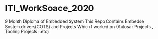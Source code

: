 # ITI_WorkSoace_2020
9 Month Diploma of Embedded System 
This Repo Contains Embedde System drivers(COTS) and Projects Which I worked on (Autosar Projects , Tooling Projects ..etc)
